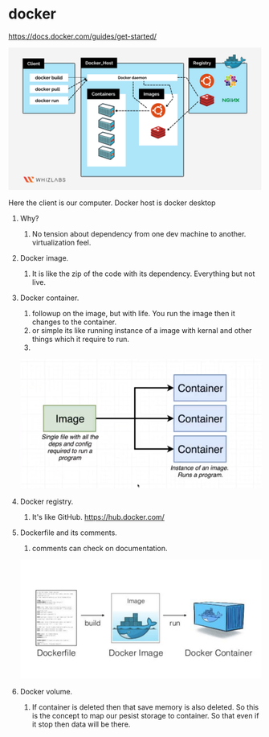 # docker

https://docs.docker.com/guides/get-started/

![alt text](./images/arch.png)

Here the client is our computer. Docker host is docker desktop

1. Why?
    1. No tension about dependency from one dev machine to another.  virtualization feel.
2. Docker image.
    1. It is like the zip of the code with its dependency. Everything but not live.
3. Docker container.
    1. followup on the image, but with life. You run the image then it changes to the container.
    2. or simple its like running instance of a image with kernal and other things which it require to run.
    3.

   ![alt text](./images/contianer.png)

4. Docker registry.
    1. It's like GitHub. https://hub.docker.com/
5. Dockerfile and its comments.
    1. comments can check on documentation.

   ![alt text](./images/Untitled%20(3).png)

6. Docker volume.
    1. If container is deleted then that save memory is also deleted. So this is the concept  to map our pesist storage to container. So that even if it stop then data will be there.